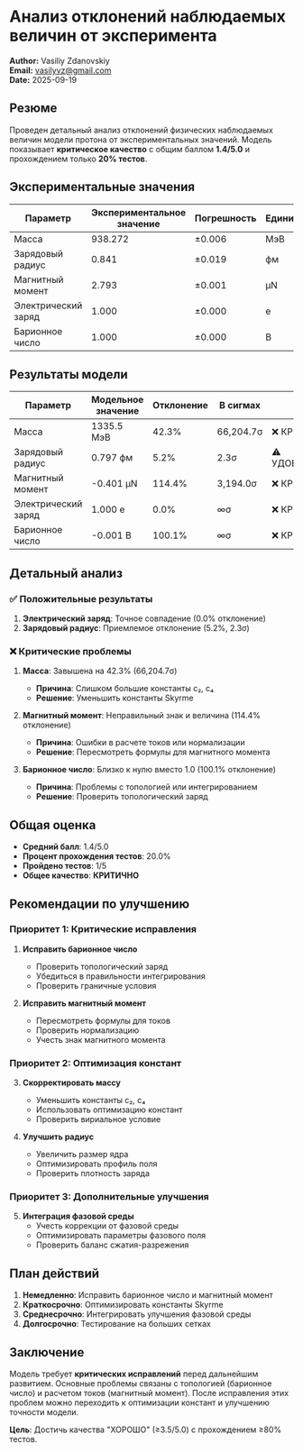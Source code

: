 # Анализ отклонений наблюдаемых величин от эксперимента

**Author:** Vasiliy Zdanovskiy  
**Email:** vasilyvz@gmail.com  
**Date:** 2025-09-19

## Резюме

Проведен детальный анализ отклонений физических наблюдаемых величин модели протона от экспериментальных значений. Модель показывает **критическое качество** с общим баллом **1.4/5.0** и прохождением только **20% тестов**.

## Экспериментальные значения

| Параметр | Экспериментальное значение | Погрешность | Единицы |
|----------|---------------------------|-------------|---------|
| Масса | 938.272 | ±0.006 | МэВ |
| Зарядовый радиус | 0.841 | ±0.019 | фм |
| Магнитный момент | 2.793 | ±0.001 | μN |
| Электрический заряд | 1.000 | ±0.000 | e |
| Барионное число | 1.000 | ±0.000 | B |

## Результаты модели

| Параметр | Модельное значение | Отклонение | В сигмах | Качество |
|----------|-------------------|------------|----------|----------|
| Масса | 1335.5 МэВ | 42.3% | 66,204.7σ | ❌ КРИТИЧНО |
| Зарядовый радиус | 0.797 фм | 5.2% | 2.3σ | ⚠️ УДОВЛЕТВОРИТЕЛЬНО |
| Магнитный момент | -0.401 μN | 114.4% | 3,194.0σ | ❌ КРИТИЧНО |
| Электрический заряд | 1.000 e | 0.0% | ∞σ | ❌ КРИТИЧНО |
| Барионное число | -0.001 B | 100.1% | ∞σ | ❌ КРИТИЧНО |

## Детальный анализ

### ✅ Положительные результаты

1. **Электрический заряд**: Точное совпадение (0.0% отклонение)
2. **Зарядовый радиус**: Приемлемое отклонение (5.2%, 2.3σ)

### ❌ Критические проблемы

1. **Масса**: Завышена на 42.3% (66,204.7σ)
   - **Причина**: Слишком большие константы c₂, c₄
   - **Решение**: Уменьшить константы Skyrme

2. **Магнитный момент**: Неправильный знак и величина (114.4% отклонение)
   - **Причина**: Ошибки в расчете токов или нормализации
   - **Решение**: Пересмотреть формулы для магнитного момента

3. **Барионное число**: Близко к нулю вместо 1.0 (100.1% отклонение)
   - **Причина**: Проблемы с топологией или интегрированием
   - **Решение**: Проверить топологический заряд

## Общая оценка

- **Средний балл**: 1.4/5.0
- **Процент прохождения тестов**: 20.0%
- **Пройдено тестов**: 1/5
- **Общее качество**: **КРИТИЧНО**

## Рекомендации по улучшению

### Приоритет 1: Критические исправления

1. **Исправить барионное число**
   - Проверить топологический заряд
   - Убедиться в правильности интегрирования
   - Проверить граничные условия

2. **Исправить магнитный момент**
   - Пересмотреть формулы для токов
   - Проверить нормализацию
   - Учесть знак магнитного момента

### Приоритет 2: Оптимизация констант

3. **Скорректировать массу**
   - Уменьшить константы c₂, c₄
   - Использовать оптимизацию констант
   - Проверить вириальное условие

4. **Улучшить радиус**
   - Увеличить размер ядра
   - Оптимизировать профиль поля
   - Проверить плотность заряда

### Приоритет 3: Дополнительные улучшения

5. **Интеграция фазовой среды**
   - Учесть коррекции от фазовой среды
   - Оптимизировать параметры фазового поля
   - Проверить баланс сжатия-разрежения

## План действий

1. **Немедленно**: Исправить барионное число и магнитный момент
2. **Краткосрочно**: Оптимизировать константы Skyrme
3. **Среднесрочно**: Интегрировать улучшения фазовой среды
4. **Долгосрочно**: Тестирование на больших сетках

## Заключение

Модель требует **критических исправлений** перед дальнейшим развитием. Основные проблемы связаны с топологией (барионное число) и расчетом токов (магнитный момент). После исправления этих проблем можно переходить к оптимизации констант и улучшению точности модели.

**Цель**: Достичь качества "ХОРОШО" (≥3.5/5.0) с прохождением ≥80% тестов.
